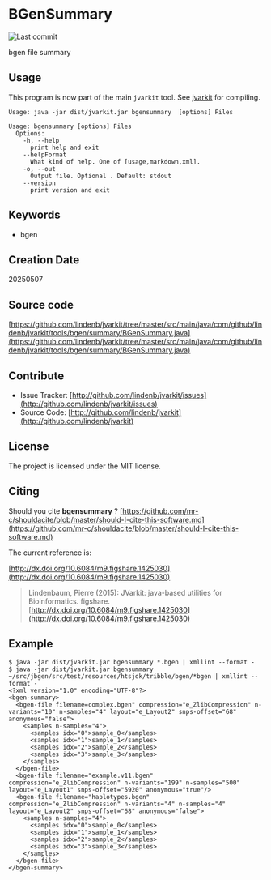 # BGenSummary

![Last commit](https://img.shields.io/github/last-commit/lindenb/jvarkit.png)

bgen file summary


## Usage


This program is now part of the main `jvarkit` tool. See [jvarkit](JvarkitCentral.md) for compiling.


```
Usage: java -jar dist/jvarkit.jar bgensummary  [options] Files

Usage: bgensummary [options] Files
  Options:
    -h, --help
      print help and exit
    --helpFormat
      What kind of help. One of [usage,markdown,xml].
    -o, --out
      Output file. Optional . Default: stdout
    --version
      print version and exit

```


## Keywords

 * bgen



## Creation Date

20250507

## Source code 

[https://github.com/lindenb/jvarkit/tree/master/src/main/java/com/github/lindenb/jvarkit/tools/bgen/summary/BGenSummary.java](https://github.com/lindenb/jvarkit/tree/master/src/main/java/com/github/lindenb/jvarkit/tools/bgen/summary/BGenSummary.java)


## Contribute

- Issue Tracker: [http://github.com/lindenb/jvarkit/issues](http://github.com/lindenb/jvarkit/issues)
- Source Code: [http://github.com/lindenb/jvarkit](http://github.com/lindenb/jvarkit)

## License

The project is licensed under the MIT license.

## Citing

Should you cite **bgensummary** ? [https://github.com/mr-c/shouldacite/blob/master/should-I-cite-this-software.md](https://github.com/mr-c/shouldacite/blob/master/should-I-cite-this-software.md)

The current reference is:

[http://dx.doi.org/10.6084/m9.figshare.1425030](http://dx.doi.org/10.6084/m9.figshare.1425030)

> Lindenbaum, Pierre (2015): JVarkit: java-based utilities for Bioinformatics. figshare.
> [http://dx.doi.org/10.6084/m9.figshare.1425030](http://dx.doi.org/10.6084/m9.figshare.1425030)


## Example

```
$ java -jar dist/jvarkit.jar bgensummary *.bgen | xmllint --format -
$ java -jar dist/jvarkit.jar bgensummary ~/src/jbgen/src/test/resources/htsjdk/tribble/bgen/*bgen | xmllint --format -
<?xml version="1.0" encoding="UTF-8"?>
<bgen-summary>
  <bgen-file filename=complex.bgen" compression="e_ZlibCompression" n-variants="10" n-samples="4" layout="e_Layout2" snps-offset="68" anonymous="false">
    <samples n-samples="4">
      <samples idx="0">sample_0</samples>
      <samples idx="1">sample_1</samples>
      <samples idx="2">sample_2</samples>
      <samples idx="3">sample_3</samples>
    </samples>
  </bgen-file>
  <bgen-file filename="example.v11.bgen" compression="e_ZlibCompression" n-variants="199" n-samples="500" layout="e_Layout1" snps-offset="5920" anonymous="true"/>
  <bgen-file filename="haplotypes.bgen" compression="e_ZlibCompression" n-variants="4" n-samples="4" layout="e_Layout2" snps-offset="68" anonymous="false">
    <samples n-samples="4">
      <samples idx="0">sample_0</samples>
      <samples idx="1">sample_1</samples>
      <samples idx="2">sample_2</samples>
      <samples idx="3">sample_3</samples>
    </samples>
  </bgen-file>
</bgen-summary>

```


